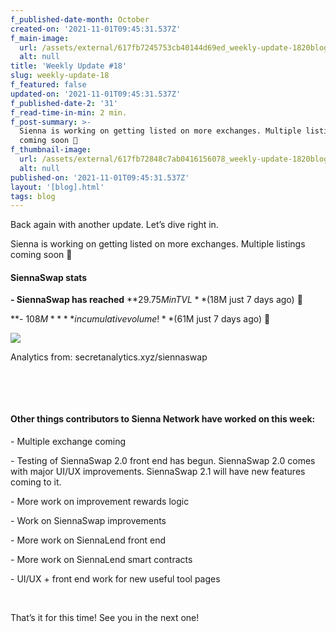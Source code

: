 ```yaml
---
f_published-date-month: October
created-on: '2021-11-01T09:45:31.537Z'
f_main-image:
  url: /assets/external/617fb7245753cb40144d69ed_weekly-update-1820blog.jpg
  alt: null
title: 'Weekly Update #18'
slug: weekly-update-18
f_featured: false
updated-on: '2021-11-01T09:45:31.537Z'
f_published-date-2: '31'
f_read-time-in-min: 2 min.
f_post-summary: >-
  Sienna is working on getting listed on more exchanges. Multiple listings
  coming soon 🎉
f_thumbnail-image:
  url: /assets/external/617fb72848c7ab0416156078_weekly-update-1820blog20thump.jpg
  alt: null
published-on: '2021-11-01T09:45:31.537Z'
layout: '[blog].html'
tags: blog
---
```


Back again with another update. Let’s dive right in.

Sienna is working on getting listed on more exchanges. Multiple listings coming soon 🎉

#### SiennaSwap stats

**\- SiennaSwap has reached** **$29.75M in TVL** ($18M just 7 days ago) 🚀

**\- $108M** **in cumulative volume!** ($61M just 7 days ago) 🚀

![](/assets/external/617fb65b445510dcd2080fe5_1_whzyc9iby6tiekwfk7wslw.png)

Analytics from: secretanalytics.xyz/siennaswap

‍

‍

#### **Other things contributors to Sienna Network have worked on this week:**

\- Multiple exchange coming

\- Testing of SiennaSwap 2.0 front end has begun. SiennaSwap 2.0 comes with major UI/UX improvements. SiennaSwap 2.1 will have new features coming to it.

\- More work on improvement rewards logic

\- Work on SiennaSwap improvements

\- More work on SiennaLend front end

\- More work on SiennaLend smart contracts

\- UI/UX + front end work for new useful tool pages

‍

That’s it for this time! See you in the next one!

‍

